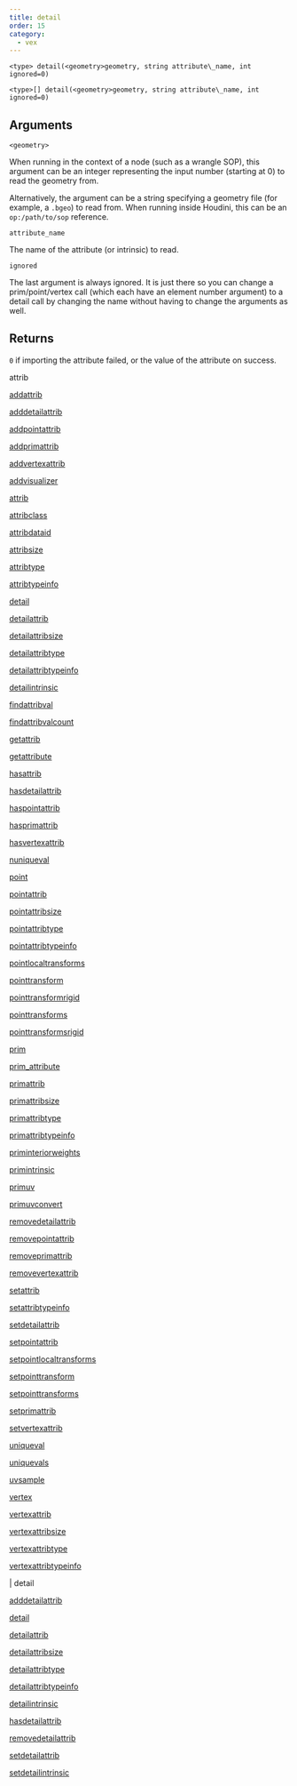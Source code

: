 ```yaml
---
title: detail
order: 15
category:
  - vex
---
```


`<type> detail(<geometry>geometry, string attribute\_name, int ignored=0)`

`<type>[] detail(<geometry>geometry, string attribute\_name, int ignored=0)`

## Arguments

`<geometry>`

When running in the context of a node (such as a wrangle SOP), this argument can be an integer representing the input number (starting at 0) to read the geometry from.

Alternatively, the argument can be a string specifying a geometry file (for example, a `.bgeo`) to read from. When running inside Houdini, this can be an `op:/path/to/sop` reference.

`attribute_name`

The name of the attribute (or intrinsic) to read.

`ignored`

The last argument is always ignored.
It is just there so you can change a prim/point/vertex call (which each have an element number argument) to a detail call by changing the name without having to change the arguments as well.

## Returns

`0` if importing the attribute failed, or the value of the attribute on success.


attrib

[addattrib](addattrib.html)

[adddetailattrib](adddetailattrib.html)

[addpointattrib](addpointattrib.html)

[addprimattrib](addprimattrib.html)

[addvertexattrib](addvertexattrib.html)

[addvisualizer](addvisualizer.html)

[attrib](attrib.html)

[attribclass](attribclass.html)

[attribdataid](attribdataid.html)

[attribsize](attribsize.html)

[attribtype](attribtype.html)

[attribtypeinfo](attribtypeinfo.html)

[detail](detail.html)

[detailattrib](detailattrib.html)

[detailattribsize](detailattribsize.html)

[detailattribtype](detailattribtype.html)

[detailattribtypeinfo](detailattribtypeinfo.html)

[detailintrinsic](detailintrinsic.html)

[findattribval](findattribval.html)

[findattribvalcount](findattribvalcount.html)

[getattrib](getattrib.html)

[getattribute](getattribute.html)

[hasattrib](hasattrib.html)

[hasdetailattrib](hasdetailattrib.html)

[haspointattrib](haspointattrib.html)

[hasprimattrib](hasprimattrib.html)

[hasvertexattrib](hasvertexattrib.html)

[nuniqueval](nuniqueval.html)

[point](point.html)

[pointattrib](pointattrib.html)

[pointattribsize](pointattribsize.html)

[pointattribtype](pointattribtype.html)

[pointattribtypeinfo](pointattribtypeinfo.html)

[pointlocaltransforms](pointlocaltransforms.html)

[pointtransform](pointtransform.html)

[pointtransformrigid](pointtransformrigid.html)

[pointtransforms](pointtransforms.html)

[pointtransformsrigid](pointtransformsrigid.html)

[prim](prim.html)

[prim_attribute](prim_attribute.html)

[primattrib](primattrib.html)

[primattribsize](primattribsize.html)

[primattribtype](primattribtype.html)

[primattribtypeinfo](primattribtypeinfo.html)

[priminteriorweights](priminteriorweights.html)

[primintrinsic](primintrinsic.html)

[primuv](primuv.html)

[primuvconvert](primuvconvert.html)

[removedetailattrib](removedetailattrib.html)

[removepointattrib](removepointattrib.html)

[removeprimattrib](removeprimattrib.html)

[removevertexattrib](removevertexattrib.html)

[setattrib](setattrib.html)

[setattribtypeinfo](setattribtypeinfo.html)

[setdetailattrib](setdetailattrib.html)

[setpointattrib](setpointattrib.html)

[setpointlocaltransforms](setpointlocaltransforms.html)

[setpointtransform](setpointtransform.html)

[setpointtransforms](setpointtransforms.html)

[setprimattrib](setprimattrib.html)

[setvertexattrib](setvertexattrib.html)

[uniqueval](uniqueval.html)

[uniquevals](uniquevals.html)

[uvsample](uvsample.html)

[vertex](vertex.html)

[vertexattrib](vertexattrib.html)

[vertexattribsize](vertexattribsize.html)

[vertexattribtype](vertexattribtype.html)

[vertexattribtypeinfo](vertexattribtypeinfo.html)

|
detail

[adddetailattrib](adddetailattrib.html)

[detail](detail.html)

[detailattrib](detailattrib.html)

[detailattribsize](detailattribsize.html)

[detailattribtype](detailattribtype.html)

[detailattribtypeinfo](detailattribtypeinfo.html)

[detailintrinsic](detailintrinsic.html)

[hasdetailattrib](hasdetailattrib.html)

[removedetailattrib](removedetailattrib.html)

[setdetailattrib](setdetailattrib.html)

[setdetailintrinsic](setdetailintrinsic.html)
